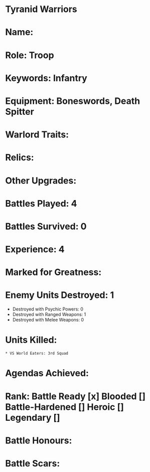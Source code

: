 # Tyranid Warriors

# Name: 
# Role: Troop
# Keywords: Infantry
# Equipment: Boneswords, Death Spitter
# Warlord Traits:
# Relics:
# Other Upgrades:

# Battles Played: 4
# Battles Survived: 0
# Experience: 4
# Marked for Greatness: 
# Enemy Units Destroyed: 1 
  * Destroyed with Psychic Powers: 0 
  * Destroyed with Ranged Weapons: 1 
  * Destroyed with Melee Weapons: 0
# Units Killed: 
    * VS World Eaters: 3rd Squad
# Agendas Achieved:

# Rank: Battle Ready [x] Blooded [] Battle-Hardened [] Heroic [] Legendary []

# Battle Honours: 
# Battle Scars: